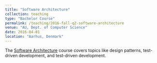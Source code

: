 ```yaml
---
title: "Software Architecture"
collection: teaching
type: "Bachelor Course"
permalink: /teaching/2016-fall-q2-software-architecture
venue: "AU, Dept. of Computer Science"
date: 2016-04-01
location: "Aarhus, Denmark"
---
```

The [Software Architecture](https://kursuskatalog.au.dk/en/course/64310/Software-Architecture) course covers topics like design patterns, test-driven development, and test-driven development.

